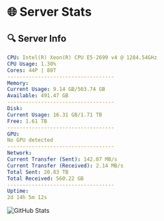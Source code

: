 # 🌐 Server Stats
## 🔍 Server Info
```yaml
CPU: Intel(R) Xeon(R) CPU E5-2699 v4 @ 1284.54GHz
CPU Usage: 1.30%
Cores: 44P | 88T
-----------------------------------
Memory:
Current Usage: 9.14 GB/503.74 GB
Available: 491.47 GB
-----------------------------------
Disk:
Current Usage: 16.31 GB/1.71 TB
Free: 1.61 TB
-----------------------------------
GPU:
No GPU detected
-----------------------------------
Network:
Current Transfer (Sent): 142.07 MB/s
Current Transfer (Received): 2.14 MB/s
Total Sent: 20.83 TB
Total Received: 560.22 GB
-----------------------------------
Uptime:
2d 14h 5m 12s
```
![GitHub Stats](https://img.shields.io/badge/Updated-2025-02-10_12:48:30-blue)